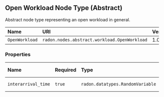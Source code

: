 ## Open Workload Node Type (Abstract)

Abstract node type representing an open workload in general.

| Name | URI | Version | Derived From |
|:---- |:--- |:------- |:------------ |
| `OpenWorkload` | `radon.nodes.abstract.workload.OpenWorkload` | 1.0.0 | `radon.nodes.abstract.Workload` |

### Properties

| Name | Required | Type | Constraint | Default Value | Description |
|:---- |:-------- |:---- |:---------- |:------------- |:----------- |
| `interarrival_time` | `true` | `radon.datatypes.RandomVariable` |   |   | Interarrival time |
